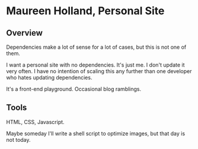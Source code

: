 # Maureen Holland, Personal Site

## Overview

Dependencies make a lot of sense for a lot of cases, but this is not one of them.

I want a personal site with no dependencies. It's just me. I don't update it very often. I have no intention of scaling this any further than one developer who hates updating dependencies.

It's a front-end playground. Occasional blog ramblings.

## Tools

HTML, CSS, Javascript.

Maybe someday I'll write a shell script to optimize images, but that day is not today.

